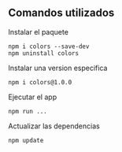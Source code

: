 
## Comandos utilizados

Instalar el paquete

```
npm i colors --save-dev
npm uninstall colors
```

Instalar una version especifica

```
npm i colors@1.0.0
```

Ejecutar el app

```
npm run ...
```

Actualizar las dependencias

```
npm update
```